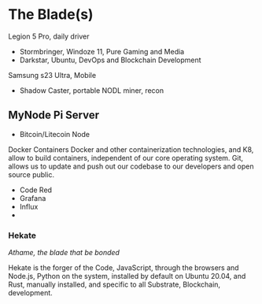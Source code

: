 # The Blade(s)

Legion 5 Pro, daily driver
- Stormbringer, Windoze 11, Pure Gaming and Media
- Darkstar, Ubuntu, DevOps and Blockchain Development

Samsung s23 Ultra, Mobile
- Shadow Caster, portable NODL miner, recon


## MyNode Pi Server
- Bitcoin/Litecoin Node


Docker Containers
Docker and other containerization technologies, and K8, allow to build containers, independent of our core operating system.  Git, allows us to update and push out our  codebase to our developers and open source public.
- Code Red
- Grafana
- Influx
- 

### Hekate
*Athame, the blade that be bonded*

Hekate is the forger of the Code, JavaScript, through the browsers and Node.js, Python on the system, installed by default on Ubuntu 20.04, and  Rust, manually installed, and specific to all Substrate, Blockchain, development.


